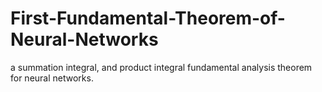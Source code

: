 # First-Fundamental-Theorem-of-Neural-Networks
a summation integral, and product integral fundamental analysis theorem for neural networks.
